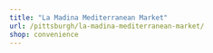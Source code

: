 ```yaml
---
title: "La Madina Mediterranean Market"
url: /pittsburgh/la-madina-mediterranean-market/
shop: convenience
---
```

